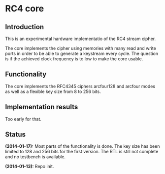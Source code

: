 # RC4 core #
## Introduction ##
This is an experimental hardware implementatio of the RC4 stream cipher.

The core implements the cipher using memories with many read and write
ports in order to be able to generate a keystream every cycle. The
question is if the achieved clock frequency is to low to make the core
usable.

## Functionality ##
The core implements the RFC4345 ciphers arcfour128 and arcfour modes as
well as a flexible key size from 8 to 256 bits.


## Implementation results ##
Too early for that.


## Status ##
**(2014-01-17):** Most parts of the functionality is done. The key size
has been limited to 128 and 256 bits for the first version. The RTL is
still not complete and no testbench is available.


**(2014-01-13):** Repo init.


